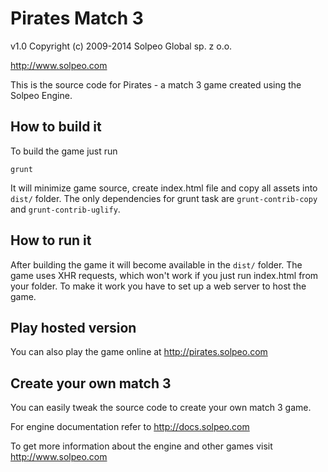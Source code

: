 Pirates Match 3
===============
v1.0
Copyright (c) 2009-2014 Solpeo Global sp. z o.o.

http://www.solpeo.com

This is the source code for Pirates - a match 3 game created using the Solpeo Engine.

How to build it
---------------

To build the game just run

`grunt`

It will minimize game source, create index.html file and copy all assets into `dist/` folder.
The only dependencies for grunt task are `grunt-contrib-copy` and `grunt-contrib-uglify`.

How to run it
-------------

After building the game it will become available in the `dist/` folder.
The game uses XHR requests, which won't work if you just run index.html from your folder.
To make it work you have to set up a web server to host the game.

Play hosted version
-------------------

You can also play the game online at http://pirates.solpeo.com

Create your own match 3
-----------------------

You can easily tweak the source code to create your own match 3 game.

For engine documentation refer to http://docs.solpeo.com

To get more information about the engine and other games visit http://www.solpeo.com

